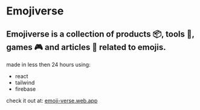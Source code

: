 
# Emojiverse
## Emojiverse is a collection of products 📦, tools 🔨, games 🎮 and articles 📰 related to emojis. 

made in less then 24 hours using:
- react
- tailwind
- firebase

check it out at: [emoji-verse.web.app](https://emoji-verse.web.app)

